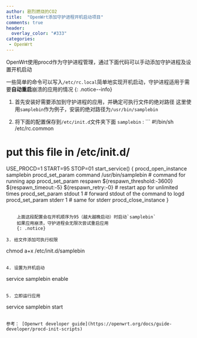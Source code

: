 ```yaml
---
author: 剧烈燃烧的CO2
title:  "OpenWrt添加守护进程开机启动项目"
comments: true
header:
  overlay_color: "#333"
categories: 
 - OpenWrt
---
```


OpenWrt使用procd作为守护进程管理，通过下面代码可以手动添加守护进程及设置开机启动

一些简单的命令可以写入`/etc/rc.local`简单地实现开机启动，守护进程适用于需要**自动重启**崩溃的应用的情况
{: .notice--info}

1. 首先安装好需要添加到守护进程的应用，并确定可执行文件的绝对路径
这里使用`samplebin`作为例子，安装的绝对路径为`/usr/bin/samplebin`

2. 将下面的配置保存到`/etc/init.d`文件夹下面
`samplebin`
: ```
#!/bin/sh /etc/rc.common
# put this file in /etc/init.d/
USE_PROCD=1
START=95
STOP=01
start_service() {
    procd_open_instance samplebin
    procd_set_param command /usr/bin/samplebin # command for running app
    procd_set_param respawn ${respawn_threshold:-3600} ${respawn_timeout:-5} ${respawn_retry:-0} # restart app for unlimited times
    procd_set_param stdout 1 # forward stdout of the command to logd
    procd_set_param stderr 1 # same for stderr
    procd_close_instance
}
```  

    上面这段配置会在开机顺序为95（越大越晚启动）时启动`samplebin`  
    如果应用崩溃，守护进程会无限次尝试重启应用
    {: .notice}

3. 给文件添加可执行权限
```
chmod a+x /etc/init.d/samplebin
```

4. 设置为开机启动
```
service samplebin enable
```

5. 立即运行应用
```
service samplebin start
```  

参考： [Openwrt developer guide](https://openwrt.org/docs/guide-developer/procd-init-scripts)


